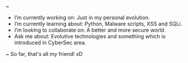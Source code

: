~ <script>alert("Hi there, it's just me @anonuserExe")</script>

- I’m currently working on: Just in my personal evolution.
- I’m currently learning about: Python, Malware scripts, XSS and SQLi.
- I’m looking to collaborate on: A better and more secure world.
- Ask me about: Evolutive technologies and something which is introduced in CyberSec area.

~ So far, that's all my friend! xD
